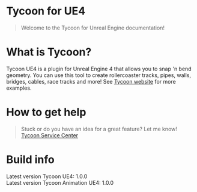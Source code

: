 # Tycoon for UE4

> Welcome to the Tycoon for Unreal Engine documentation!  

# What is Tycoon?

Tycoon UE4 is a plugin for Unreal Engine 4 that allows you to snap 'n bend geometry.
You can use this tool to create rollercoaster tracks, pipes, walls, bridges, cables, race tracks and more!
See [Tycoon website](http://yvovonberg.nl/test/index.html) for more examples.

# How to get help

> Stuck or do you have an idea for a great feature? Let me know! 
[Tycoon Service Center](https://tycoon.atlassian.net/servicedesk/customer/portals)

# Build info

Latest version Tycoon UE4: 1.0.0  
Latest version Tycoon Animation UE4: 1.0.0
